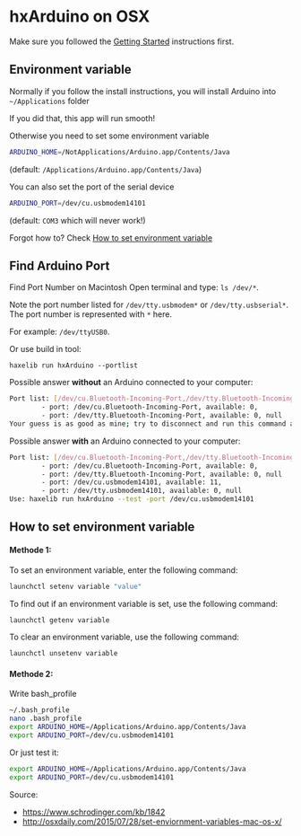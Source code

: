 # hxArduino on OSX

Make sure you followed the [Getting Started](getting_started.md) instructions first.

## Environment variable

Normally if you follow the install instructions, you will install Arduino into `~/Applications` folder

If you did that, this app will run smooth!



Otherwise you need to set some environment variable

```bash
ARDUINO_HOME=/NotApplications/Arduino.app/Contents/Java
```
(default: `/Applications/Arduino.app/Contents/Java`)

You can also set the port of the serial device

```bash
ARDUINO_PORT=/dev/cu.usbmodem14101
```
(default: `COM3` which will never work!)

Forgot how to? Check [How to set environment variable](start/osx.md?id=how-to-set-environment-variable)


## Find Arduino Port

Find Port Number on Macintosh
Open terminal and type: `ls /dev/*`.

Note the port number listed for `/dev/tty.usbmodem*` or `/dev/tty.usbserial*`. The port number is represented with `*` here.

For example: `/dev/ttyUSB0`.

Or use build in tool:

`haxelib run hxArduino --portlist`

Possible answer **without** an Arduino connected to your computer:

```bash
Port list: [/dev/cu.Bluetooth-Incoming-Port,/dev/tty.Bluetooth-Incoming-Port]
        - port: /dev/cu.Bluetooth-Incoming-Port, available: 0,
        - port: /dev/tty.Bluetooth-Incoming-Port, available: 0, null
Your guess is as good as mine; try to disconnect and run this command again and see the differences
```

Possible answer **with** an Arduino connected to your computer:

```bash
Port list: [/dev/cu.Bluetooth-Incoming-Port,/dev/tty.Bluetooth-Incoming-Port,/dev/cu.usbmodem14101,/dev/tty.usbmodem14101]
        - port: /dev/cu.Bluetooth-Incoming-Port, available: 0,
        - port: /dev/tty.Bluetooth-Incoming-Port, available: 0, null
        - port: /dev/cu.usbmodem14101, available: 11,
        - port: /dev/tty.usbmodem14101, available: 0, null
Use: haxelib run hxArduino --test -port /dev/cu.usbmodem14101
```

## How to set environment variable

#### Methode 1:

To set an environment variable, enter the following command:

```bash
launchctl setenv variable "value"
```

To find out if an environment variable is set, use the following command:

```bash
launchctl getenv variable
```

To clear an environment variable, use the following command:

```bash
launchctl unsetenv variable
```

#### Methode 2:


Write bash_profile


```bash
~/.bash_profile
nano .bash_profile
export ARDUINO_HOME=/Applications/Arduino.app/Contents/Java
export ARDUINO_PORT=/dev/cu.usbmodem14101
```

Or just test it:

```bash
export ARDUINO_HOME=/Applications/Arduino.app/Contents/Java
export ARDUINO_PORT=/dev/cu.usbmodem14101
```



Source:

- <https://www.schrodinger.com/kb/1842>
- <http://osxdaily.com/2015/07/28/set-enviornment-variables-mac-os-x/>


